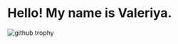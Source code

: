 # Hello! My name is Valeriya.

![github trophy](https://github-profile-trophy.vercel.app/?username=v-valkiriya&theme=dracula)
